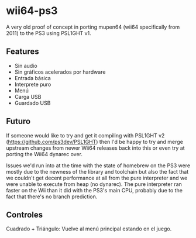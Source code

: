 # wii64-ps3
A very old proof of concept in porting mupen64 (wii64 specifically from 2011) to the PS3 using PSL1GHT v1.

## Features
* Sin audio
* Sin gráficos acelerados por hardware
* Entrada básica
* Interprete puro
* Menú
* Carga USB
* Guardado USB

## Futuro
If someone would like to try and get it compiling with PSL1GHT v2 (https://github.com/ps3dev/PSL1GHT) then I'd be happy to try and merge upstream changes from newer Wii64 releases back into this or even try at porting the Wii64 dynarec over.

Issues we'd run into at the time with the state of homebrew on the PS3 were mostly due to the newness of the library and toolchain but also the fact that we couldn't get decent performance at all from the pure interpreter and we were unable to execute from heap (no dynarec). The pure interpreter ran faster on the Wii than it did with the PS3's main CPU, probably due to the fact that there's no branch prediction.

## Controles
Cuadrado + Triángulo: Vuelve al menú principal estando en el juego.
